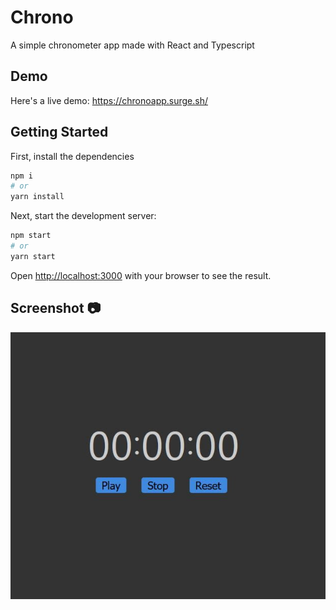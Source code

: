 # Chrono
A simple chronometer app made with React and Typescript  

## Demo  
Here's a live demo: https://chronoapp.surge.sh/  

## Getting Started

First, install the dependencies

```bash
npm i
# or
yarn install
```

Next, start the development server:

```bash
npm start
# or
yarn start
```

Open [http://localhost:3000](http://localhost:3000) with your browser to see the result.  

## Screenshot :camera:  
![Home](https://github.com/Hichem-Chabou/Chrono/blob/main/src/chrono.JPG)  

